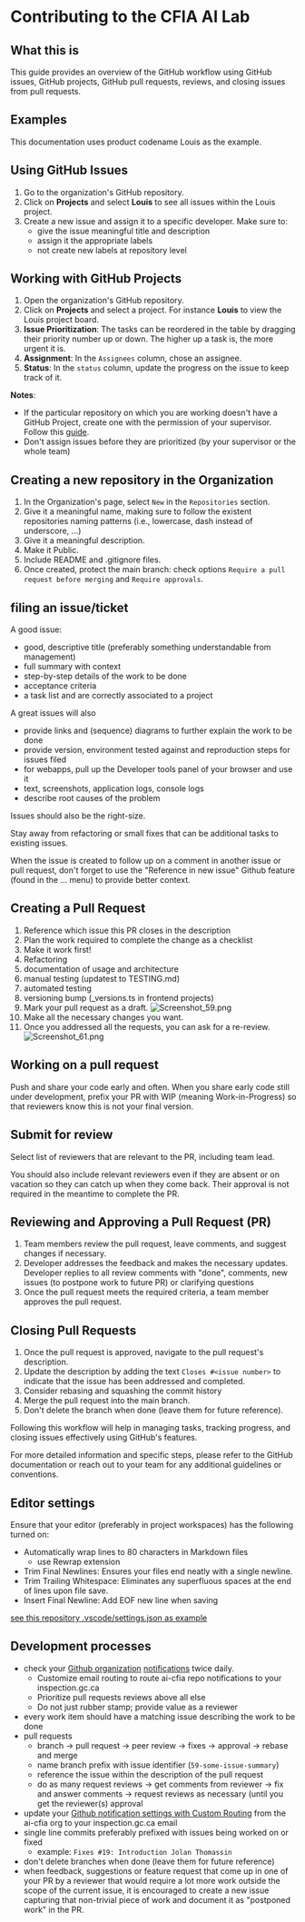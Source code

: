 # Contributing to the CFIA AI Lab

## What this is

This guide provides an overview of the GitHub workflow using GitHub issues,
GitHub projects, GitHub pull requests, reviews, and closing issues from pull
requests.

## Examples

This documentation uses product codename Louis as the example.

## Using GitHub Issues

1. Go to the organization's GitHub repository.
2. Click on **Projects** and select **Louis** to see all issues within the Louis
   project.
3. Create a new issue and assign it to a specific developer. Make sure to:
   - give the issue meaningful title and description
   - assign it the appropriate labels
   - not create new labels at repository level

## Working with GitHub Projects

1. Open the organization's GitHub repository.
2. Click on **Projects** and select a project. For instance **Louis** to view
   the Louis project board.
3. **Issue Prioritization**: The tasks can be reordered in the table by dragging
   their priority number up or down. The higher up a task is, the more urgent it
   is.
4. **Assignment**: In the `Assignees` column, chose an assignee.
5. **Status**: In the `status` column, update the progress on the issue to keep
   track of it.

**Notes**:
- If the particular repository on which you are working doesn't have a GitHub
  Project, create one with the permission of your supervisor. Follow this
  [guide](https://docs.github.com/en/issues/planning-and-tracking-with-projects/learning-about-projects/quickstart-for-projects).
- Don't assign issues before they are prioritized (by your supervisor or the
  whole team)

## Creating a new repository in the Organization

1. In the Organization's page, select `New` in the `Repositories` section.
2. Give it a meaningful name, making sure to follow the existent repositories
   naming patterns (i.e., lowercase, dash instead of underscore, …)
3. Give it a meaningful description.
4. Make it Public.
5. Include README and .gitignore files.
6. Once created, protect the main branch: check options `Require a pull request
   before merging` and `Require approvals`.

## filing an issue/ticket

A good issue:

* good, descriptive title (preferably something understandable from management)
* full summary with context
* step-by-step details of the work to be done
* acceptance criteria
* a task list and are correctly associated to a project

A great issues will also

* provide links and (sequence) diagrams to further explain the work to be done
* provide version, environment tested against and reproduction steps for issues
  filed
* for webapps, pull up the Developer tools panel of your browser and use it
* text, screenshots, application logs, console logs
* describe root causes of the problem

Issues should also be the right-size.

Stay away from refactoring or small fixes that can be additional tasks to
existing issues.

When the issue is created to follow up on a comment in another issue or pull
request, don't forget to use the "Reference in new issue" Github feature (found
in the ... menu) to provide better context.

## Creating a Pull Request

1. Reference which issue this PR closes in the description
1. Plan the work required to complete the change as a checklist
  1. Make it work first!
  1. Refactoring
  1. documentation of usage and architecture
  1. manual testing (updatest to TESTING.md)
  1. automated testing
  1. versioning bump (_versions.ts in frontend projects)
1. Mark your pull request as a draft.
![Screenshot_59.png](/.attachments/Screenshot_59-8fb3dd7c-dc99-4c2f-8dc1-02dfef9f503b.png)
 2. Make all the necessary changes you want.
3. Once you addressed all the requests, you can ask for a re-review.
![Screenshot_61.png](/.attachments/Screenshot_61-7794e4a4-30af-421c-a70a-306ef0b58b99.png)

## Working on a pull request

Push and share your code early and often. When you share early code still under
development, prefix your PR with WIP (meaning Work-in-Progress) so that
reviewers know this is not your final version.

## Submit for review

Select list of reviewers that are relevant to the PR, including team lead.

You should also include relevant reviewers even if they are absent or on
vacation so they can catch up when they come back. Their approval is not
required in the meantime to complete the PR.

## Reviewing and Approving a Pull Request (PR)

1. Team members review the pull request, leave comments, and suggest changes if
   necessary.
2. Developer addresses the feedback and makes the necessary updates. Developer
   replies to all review comments with "done", comments, new issues (to postpone
   work to future PR) or clarifying questions
3. Once the pull request meets the required criteria, a team member approves the
   pull request.


## Closing Pull Requests

1. Once the pull request is approved, navigate to the pull request's
   description.
1. Update the description by adding the text `Closes #<issue number>` to
   indicate that the issue has been addressed and completed.
1. Consider rebasing and squashing the commit history
1. Merge the pull request into the main branch.
1. Don't delete the branch when done (leave them for future reference).

Following this workflow will help in managing tasks, tracking progress, and
closing issues effectively using GitHub's features.

For more detailed information and specific steps, please refer to the GitHub
documentation or reach out to your team for any additional guidelines or
conventions.

## Editor settings

Ensure that your editor (preferably in project workspaces) has the following
turned on:

* Automatically wrap lines to 80 characters in Markdown files
  * use Rewrap extension
* Trim Final Newlines: Ensures your files end neatly with a single newline.
* Trim Trailing Whitespace: Eliminates any superfluous spaces at the end of
  lines upon file save.
* Insert Final Newline: Add EOF new line when saving

[see this repository .vscode/settings.json as example](/.vscode/settings.json)

## Development processes

* check your [Github organization](https://github.com/ai-cfia)
  [notifications](https://github.com/notifications) twice daily.
  * Customize email routing to route ai-cfia repo notifications to your
    inspection.gc.ca
  * Prioritize pull requests reviews above all else
  * Do not just rubber stamp; provide value as a reviewer
* every work item should have a matching issue describing the work to be done
* pull requests
  * branch -> pull request -> peer review -> fixes -> approval -> rebase and
    merge
  * name branch prefix with issue identifier (```59-some-issue-summary```)
  * reference the issue within the description of the pull request
  * do as many request reviews -> get comments from reviewer -> fix and answer
    comments -> request reviews as necessary (until you get the reviewer(s)
    approval
* update your [Github notification settings with Custom
  Routing](https://github.com/settings/notifications/custom_routing) from the
  ai-cfia org to your inspection.gc.ca email
* single line commits preferably prefixed with issues being worked on or fixed
  * example: `Fixes #19: Introduction Jolan Thomassin`
* don't delete branches when done (leave them for future reference)
* when feedback, suggestions or feature request that come up in one of your PR
  by a reviewer that would require a lot more work outside the scope of the
  current issue, it is encouraged to create a new issue capturing that
  non-trivial piece of work and document it as "postponed work" in the PR.
